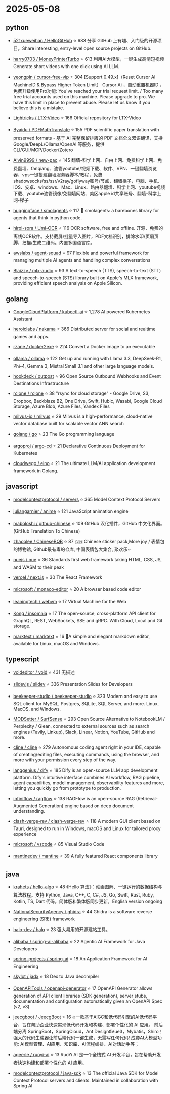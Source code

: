 # 2025-05-08

## python

* [521xueweihan / HelloGitHub](https://github.com/521xueweihan/HelloGitHub) ⭐ 683
  分享 GitHub 上有趣、入门级的开源项目。Share interesting, entry-level open source projects on GitHub.

* [harry0703 / MoneyPrinterTurbo](https://github.com/harry0703/MoneyPrinterTurbo) ⭐ 613
  利用AI大模型，一键生成高清短视频 Generate short videos with one click using AI LLM.

* [yeongpin / cursor-free-vip](https://github.com/yeongpin/cursor-free-vip) ⭐ 304
  [Support 0.49.x]（Reset Cursor AI MachineID & Bypass Higher Token Limit） Cursor Ai ，自动重置机器ID ， 免费升级使用Pro功能: You've reached your trial request limit. / Too many free trial accounts used on this machine. Please upgrade to pro. We have this limit in place to prevent abuse. Please let us know if you believe this is a mistake.

* [Lightricks / LTX-Video](https://github.com/Lightricks/LTX-Video) ⭐ 166
  Official repository for LTX-Video

* [Byaidu / PDFMathTranslate](https://github.com/Byaidu/PDFMathTranslate) ⭐ 155
  PDF scientific paper translation with preserved formats - 基于 AI 完整保留排版的 PDF 文档全文双语翻译，支持 Google/DeepL/Ollama/OpenAI 等服务，提供 CLI/GUI/MCP/Docker/Zotero

* [Alvin9999 / new-pac](https://github.com/Alvin9999/new-pac) ⭐ 145
  翻墙-科学上网、自由上网、免费科学上网、免费翻墙、fanqiang、油管youtube/视频下载、软件、VPN、一键翻墙浏览器，vps一键搭建翻墙服务器脚本/教程，免费shadowsocks/ss/ssr/v2ray/goflyway账号/节点，翻墙梯子，电脑、手机、iOS、安卓、windows、Mac、Linux、路由器翻墙、科学上网、youtube视频下载、youtube油管镜像/免翻墙网站、美区apple id共享账号、翻墙-科学上网-梯子

* [huggingface / smolagents](https://github.com/huggingface/smolagents) ⭐ 117
  🤗 smolagents: a barebones library for agents that think in python code.

* [hiroi-sora / Umi-OCR](https://github.com/hiroi-sora/Umi-OCR) ⭐ 116
  OCR software, free and offline. 开源、免费的离线OCR软件。支持截屏/批量导入图片，PDF文档识别，排除水印/页眉页脚，扫描/生成二维码。内置多国语言库。

* [awslabs / agent-squad](https://github.com/awslabs/agent-squad) ⭐ 97
  Flexible and powerful framework for managing multiple AI agents and handling complex conversations

* [Blaizzy / mlx-audio](https://github.com/Blaizzy/mlx-audio) ⭐ 93
  A text-to-speech (TTS), speech-to-text (STT) and speech-to-speech (STS) library built on Apple's MLX framework, providing efficient speech analysis on Apple Silicon.


## golang

* [GoogleCloudPlatform / kubectl-ai](https://github.com/GoogleCloudPlatform/kubectl-ai) ⭐ 1,278
  AI powered Kubernetes Assistant

* [heroiclabs / nakama](https://github.com/heroiclabs/nakama) ⭐ 366
  Distributed server for social and realtime games and apps.

* [rzane / docker2exe](https://github.com/rzane/docker2exe) ⭐ 224
  Convert a Docker image to an executable

* [ollama / ollama](https://github.com/ollama/ollama) ⭐ 122
  Get up and running with Llama 3.3, DeepSeek-R1, Phi-4, Gemma 3, Mistral Small 3.1 and other large language models.

* [hookdeck / outpost](https://github.com/hookdeck/outpost) ⭐ 96
  Open Source Outbound Webhooks and Event Destinations Infrastructure

* [rclone / rclone](https://github.com/rclone/rclone) ⭐ 38
  "rsync for cloud storage" - Google Drive, S3, Dropbox, Backblaze B2, One Drive, Swift, Hubic, Wasabi, Google Cloud Storage, Azure Blob, Azure Files, Yandex Files

* [milvus-io / milvus](https://github.com/milvus-io/milvus) ⭐ 29
  Milvus is a high-performance, cloud-native vector database built for scalable vector ANN search

* [golang / go](https://github.com/golang/go) ⭐ 23
  The Go programming language

* [argoproj / argo-cd](https://github.com/argoproj/argo-cd) ⭐ 21
  Declarative Continuous Deployment for Kubernetes

* [cloudwego / eino](https://github.com/cloudwego/eino) ⭐ 21
  The ultimate LLM/AI application development framework in Golang.


## javascript

* [modelcontextprotocol / servers](https://github.com/modelcontextprotocol/servers) ⭐ 365
  Model Context Protocol Servers

* [juliangarnier / anime](https://github.com/juliangarnier/anime) ⭐ 121
  JavaScript animation engine

* [maboloshi / github-chinese](https://github.com/maboloshi/github-chinese) ⭐ 109
  GitHub 汉化插件，GitHub 中文化界面。 (GitHub Translation To Chinese)

* [zhaoolee / ChineseBQB](https://github.com/zhaoolee/ChineseBQB) ⭐ 87
  🇨🇳 Chinese sticker pack,More joy / 表情包的博物馆, Github最有毒的仓库, 中国表情包大集合, 聚欢乐~

* [nuejs / nue](https://github.com/nuejs/nue) ⭐ 36
  Standards first web framework taking HTML, CSS, JS, and WASM to their peak

* [vercel / next.js](https://github.com/vercel/next.js) ⭐ 30
  The React Framework

* [microsoft / monaco-editor](https://github.com/microsoft/monaco-editor) ⭐ 20
  A browser based code editor

* [leaningtech / webvm](https://github.com/leaningtech/webvm) ⭐ 17
  Virtual Machine for the Web

* [Kong / insomnia](https://github.com/Kong/insomnia) ⭐ 17
  The open-source, cross-platform API client for GraphQL, REST, WebSockets, SSE and gRPC. With Cloud, Local and Git storage.

* [marktext / marktext](https://github.com/marktext/marktext) ⭐ 16
  📝A simple and elegant markdown editor, available for Linux, macOS and Windows.


## typescript

* [voideditor / void](https://github.com/voideditor/void) ⭐ 431
  无描述

* [slidevjs / slidev](https://github.com/slidevjs/slidev) ⭐ 336
  Presentation Slides for Developers

* [beekeeper-studio / beekeeper-studio](https://github.com/beekeeper-studio/beekeeper-studio) ⭐ 323
  Modern and easy to use SQL client for MySQL, Postgres, SQLite, SQL Server, and more. Linux, MacOS, and Windows.

* [MODSetter / SurfSense](https://github.com/MODSetter/SurfSense) ⭐ 293
  Open Source Alternative to NotebookLM / Perplexity / Glean, connected to external sources such as search engines (Tavily, Linkup), Slack, Linear, Notion, YouTube, GitHub and more.

* [cline / cline](https://github.com/cline/cline) ⭐ 279
  Autonomous coding agent right in your IDE, capable of creating/editing files, executing commands, using the browser, and more with your permission every step of the way.

* [langgenius / dify](https://github.com/langgenius/dify) ⭐ 185
  Dify is an open-source LLM app development platform. Dify's intuitive interface combines AI workflow, RAG pipeline, agent capabilities, model management, observability features and more, letting you quickly go from prototype to production.

* [infiniflow / ragflow](https://github.com/infiniflow/ragflow) ⭐ 138
  RAGFlow is an open-source RAG (Retrieval-Augmented Generation) engine based on deep document understanding.

* [clash-verge-rev / clash-verge-rev](https://github.com/clash-verge-rev/clash-verge-rev) ⭐ 118
  A modern GUI client based on Tauri, designed to run in Windows, macOS and Linux for tailored proxy experience

* [microsoft / vscode](https://github.com/microsoft/vscode) ⭐ 85
  Visual Studio Code

* [mantinedev / mantine](https://github.com/mantinedev/mantine) ⭐ 39
  A fully featured React components library


## java

* [krahets / hello-algo](https://github.com/krahets/hello-algo) ⭐ 48
  《Hello 算法》：动画图解、一键运行的数据结构与算法教程。支持 Python, Java, C++, C, C#, JS, Go, Swift, Rust, Ruby, Kotlin, TS, Dart 代码。简体版和繁体版同步更新，English version ongoing

* [NationalSecurityAgency / ghidra](https://github.com/NationalSecurityAgency/ghidra) ⭐ 44
  Ghidra is a software reverse engineering (SRE) framework

* [halo-dev / halo](https://github.com/halo-dev/halo) ⭐ 23
  强大易用的开源建站工具。

* [alibaba / spring-ai-alibaba](https://github.com/alibaba/spring-ai-alibaba) ⭐ 22
  Agentic AI Framework for Java Developers

* [spring-projects / spring-ai](https://github.com/spring-projects/spring-ai) ⭐ 18
  An Application Framework for AI Engineering

* [skylot / jadx](https://github.com/skylot/jadx) ⭐ 18
  Dex to Java decompiler

* [OpenAPITools / openapi-generator](https://github.com/OpenAPITools/openapi-generator) ⭐ 17
  OpenAPI Generator allows generation of API client libraries (SDK generation), server stubs, documentation and configuration automatically given an OpenAPI Spec (v2, v3)

* [jeecgboot / JeecgBoot](https://github.com/jeecgboot/JeecgBoot) ⭐ 16
  🔥一款基于AIGC和低代码引擎的AI低代码平台，旨在帮助企业快速实现低代码开发和构建、部署个性化的 AI 应用。 前后端分离 SpringBoot，SpringCloud，Ant Design&Vue3，Mybatis，Shiro！强大的代码生成器让前后端代码一键生成，无需写任何代码! 成套AI大模型功能: AI模型管理、AI应用、知识库、AI流程编排、AI对话助手等；

* [ageerle / ruoyi-ai](https://github.com/ageerle/ruoyi-ai) ⭐ 13
  RuoYi AI 是一个全栈式 AI 开发平台，旨在帮助开发者快速构建和部署个性化的 AI 应用。

* [modelcontextprotocol / java-sdk](https://github.com/modelcontextprotocol/java-sdk) ⭐ 13
  The official Java SDK for Model Context Protocol servers and clients. Maintained in collaboration with Spring AI

